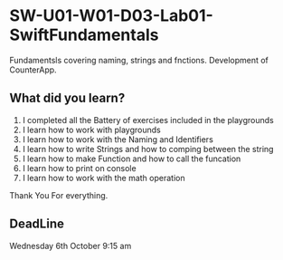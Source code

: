# SW-U01-W01-D03-Lab01-SwiftFundamentals
Fundamentsls covering naming, strings and fnctions. Development of CounterApp.

## What did you learn?
1. I completed  all the Battery of exercises included in the playgrounds
2. I learn how to work with playgrounds
3. I learn how to work with the Naming and Identifiers
4. I learn how to write Strings and how to comping between the string
5. I learn how to make Function and how to call the funcation
6. I learn how to print on console
7. I learn how to work with the math operation

Thank You For everything.


## DeadLine 
Wednesday 6th October 9:15 am
